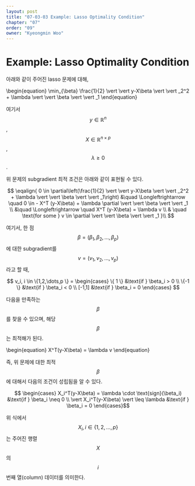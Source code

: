 ```yaml
---
layout: post
title: "07-03-03 Example: Lasso Optimality Condition"
chapter: "07"
order: "09"
owner: "Kyeongmin Woo"
---
```


# Example: Lasso Optimality Condition

아래와 같이 주어진 lasso 문제에 대해,
>
\begin{equation}
\min_{\beta} \frac{1}{2}  \vert  \vert y-X\beta \vert  \vert _2^2 + \lambda \vert  \vert \beta \vert  \vert _1
\end{equation}

여기서 $$y \in \mathbb{R}^n$$, $$X \in \mathbb{R}^{n \times p}$$, $$\lambda \geq 0$$. 

위 문제의 subgradient 최적 조건은 아래와 같이 표현될 수 있다.  
>
$$
\eqalign{
0 \in \partial\left(\frac{1}{2} \vert  \vert y-X\beta \vert  \vert _2^2 + \lambda \vert  \vert \beta \vert  \vert _1\right)
&\quad \Longleftrightarrow \quad 0 \in - X^T (y-X\beta) + \lambda \partial  \vert  \vert \beta \vert  \vert _1 \\
&\quad \Longleftrightarrow \quad X^T (y-X\beta)  = \lambda v \\
& \quad \text{for some } v \in \partial  \vert  \vert \beta \vert  \vert _1
}\\
$$

여기서, 한 점 $$\beta=(\beta_1,\beta_2,\dots,\beta_p )$$에 대한 subgradient를  $$v=(v_1,v_2,\dots,v_p)$$ 라고 할 때, 

$$
v_i, i \in \{1,2,\dots,p \} = 
\begin{cases}
\{ 1 \}  &\text{if } \beta_i > 0 \\
\{-1 \}  &\text{if } \beta_i < 0 \\
[-1,1]   &\text{if } \beta_i = 0
\end{cases}
$$

다음을 만족하는 $$\beta$$를 찾을 수 있으며, 해당 $$\beta$$는 최적해가 된다. 
>
\begin{equation}
X^T(y-X\beta) = \lambda v 
\end{equation}

즉, 위 문제에 대한 최적 $$\beta$$에 대해서 다음의 조건이 성립됨을 알 수 있다. 
>
$$
\begin{cases}
X_i^T(y-X\beta) = \lambda \cdot \text{sign}(\beta_i) &\text{if } \beta_i \neq 0 \\
 \vert X_i^T(y-X\beta) \vert  \leq \lambda &\text{if } \beta_i = 0 
\end{cases}$$

위 식에서 $$X_i, i \in \{1,2,\dots, p \}$$는 주어진 행렬 $$X$$의 $$i$$번째 열(column) 데이터를 의미한다. 

